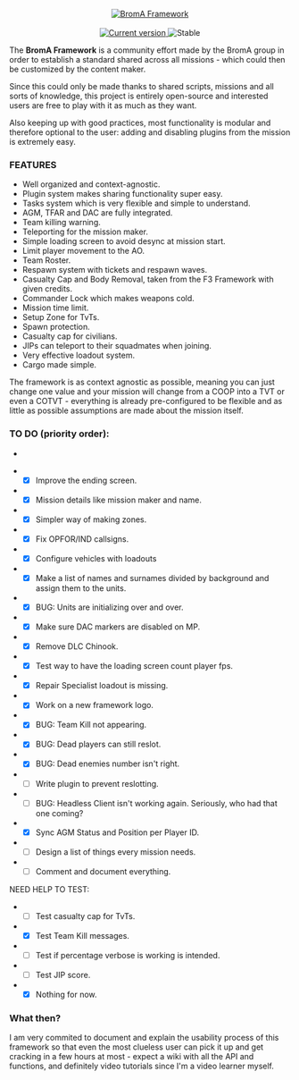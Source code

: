<p align="center">
  <a href="https://github.com/Neefay/BromA-A3-Framework-Mark3">
   <img src="http://puu.sh/gvzlF/ab592e6390.png" alt="BromA Framework">
  </a>
   <br/><br/>
  <a href="https://github.com/Neefay/BromA-A3-Framework-Mark3/commits/master">
    <img src="https://img.shields.io/badge/build-003620-blue.svg" alt="Current version">
  </a>
  <img src="https://img.shields.io/badge/stable-yes-green.svg" alt="Stable">
</p>

The **BromA Framework** is a community effort made by the BromA group in order to establish a standard shared across all missions - which could then be customized by the content maker.

Since this could only be made thanks to shared scripts, missions and all sorts of knowledge, this project is entirely open-source and interested users are free to play with it as much as they want.

Also keeping up with good practices, most functionality is modular and therefore optional to the user: adding and disabling plugins from the mission is extremely easy.

### FEATURES
*	Well organized and context-agnostic.
*	Plugin system makes sharing functionality super easy.
*	Tasks system which is very flexible and simple to understand.
*	AGM, TFAR and DAC are fully integrated.
*	Team killing warning.
*	Teleporting for the mission maker.
*	Simple loading screen to avoid desync at mission start.
*	Limit player movement to the AO.
*	Team Roster.
*	Respawn system with tickets and respawn waves.
*	Casualty Cap and Body Removal, taken from the F3 Framework with given credits.
*	Commander Lock which makes weapons cold.
*	Mission time limit.
*	Setup Zone for TvTs.
*	Spawn protection.
*	Casualty cap for civilians.
*	JIPs can teleport to their squadmates when joining.
*	Very effective loadout system.
*	Cargo made simple.

The framework is as context agnostic as possible, meaning you can just change one value and your mission will change from a COOP into a TVT or even a COTVT - everything is already pre-configured to be flexible and as little as possible assumptions are made about the mission itself.

### TO DO (priority order):
-
*	- [X] Improve the ending screen.
*	- [X] Mission details like mission maker and name.
*	- [X] Simpler way of making zones.
*	- [X] Fix OPFOR/IND callsigns.
*	- [X] Configure vehicles with loadouts
*	- [X] Make a list of names and surnames divided by background and assign them to the units.
*	- [X] BUG: Units are initializing over and over.
*	- [X] Make sure DAC markers are disabled on MP.
*	- [X] Remove DLC Chinook.
*	- [X] Test  way to have the loading screen count player fps.
*	- [X] Repair Specialist loadout is missing.
*	- [X] Work on a new framework logo.
*	- [X] BUG: Team Kill not appearing.
*	- [X] BUG: Dead players can still reslot.
*	- [X] BUG: Dead enemies number isn't right.
*	- [ ] Write plugin to prevent reslotting.
*	- [ ] BUG: Headless Client isn't working again. Seriously, who had that one coming?
*	- [X] Sync AGM Status and Position per Player ID.
*	- [ ] Design a list of things every mission needs.
*	- [ ] Comment and document everything.

NEED HELP TO TEST:

*	- [ ] Test casualty cap for TvTs.
*	- [X] Test Team Kill messages.
*	- [ ] Test if percentage verbose is working is intended.
*	- [ ] Test JIP score.
*	- [X] Nothing for now.

### What then?

I am very commited to document and explain the usability process of this framework so that even the most clueless user can pick it up and get cracking in a few hours at most - expect a wiki with all the API and functions, and definitely video tutorials since I'm a video learner myself.
